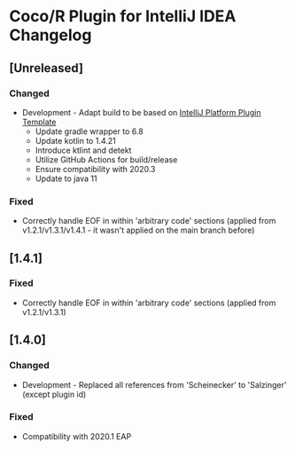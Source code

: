 # Coco/R Plugin for IntelliJ IDEA Changelog

## [Unreleased]
### Changed
- Development - Adapt build to be based on [IntelliJ Platform Plugin Template](https://github.com/JetBrains/intellij-platform-plugin-template)
  - Update gradle wrapper to 6.8
  - Update kotlin to 1.4.21
  - Introduce ktlint and detekt
  - Utilize GitHub Actions for build/release
  - Ensure compatibility with 2020.3
  - Update to java 11
  
### Fixed
- Correctly handle EOF in within 'arbitrary code' sections (applied from v1.2.1/v1.3.1/v1.4.1 - it wasn't applied on the main branch before)

## [1.4.1]
### Fixed
- Correctly handle EOF in within 'arbitrary code' sections (applied from v1.2.1/v1.3.1)


## [1.4.0]
### Changed
- Development - Replaced all references from 'Scheinecker' to 'Salzinger' (except plugin id)

### Fixed
- Compatibility with 2020.1 EAP